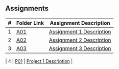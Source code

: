 ## Assignments

|  #  | Folder Link                            | Assignment Description                               |
| :-: | -------------------------------------- | -------------------------------------------------- |
|  1  | [A01](./A01/README.md)                | [Assignment 1 Description](./A01/README.md)        |
|  2  | [A02](./A02/README.md)                | [Assignment 2 Description](./A02/README.md)        |
| 3 | [A03](Assignments/A03) | [Assignment 3 Description](Assignments/Assignments/A03/README.md) |

|  4  | [P01](./P01/README.md)                | [Project 1 Description](./P01/README.md)           |

